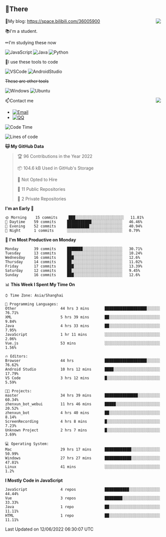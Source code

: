 
## 👏There

<img align="right" src="https://github-readme-stats.vercel.app/api/top-langs/?username=CopilotLaLaLa"/>

📰My blog: https://space.bilibili.com/36005900


📚I'm a student.

✏I'm studying these now

![JavaScript](https://img.shields.io/badge/-JavaScript-ffca18?style=flat-square&logo=JavaScript&logoColor=fff)
![Java](https://img.shields.io/badge/-Java-007d9c?style=flat-square&logo=Java&logoColor=fff)
![Python](https://img.shields.io/badge/-Python-blue?style=flat-square&logo=Python&logoColor=fff)

🔨I use these tools to code

![VSCode](https://img.shields.io/badge/-VSCode-blue?style=flat-square&logo=visualstudiocode&logoColor=fff)
![AndroidStudio](https://img.shields.io/badge/-AndroidStudio-green?style=flat-square&logo=androidstudio&logoColor=fff)

 ~~These are other tools~~
 
![Windows](https://img.shields.io/badge/-Windows-blue?style=flat-square&logo=Windows&logoColor=fff)
![Ubuntu](https://img.shields.io/badge/-Ubuntu-orange?style=flat-square&logo=Ubuntu&logoColor=fff)

 <img align="right" src="https://github-readme-stats.vercel.app/api?username=CopilotLaLaLa" />

📫Contact me

* [![Email](https://img.shields.io/badge/Email-1060770125@qq.com-1?style=social&logoColor=fff)](mailto:1060770125@qq.com)
* [![QQ](https://img.shields.io/badge/QQ-1060770125-1?style=social&logoColor=fff)](tencent://AddContact/?fromId=45&fromSubId=1&subcmd=all&uin=1060770125&website=www.oicqzone.com)

<!--START_SECTION:waka-->
![Code Time](http://img.shields.io/badge/Code%20Time-0%20secs-blue)

![Lines of code](https://img.shields.io/badge/From%20Hello%20World%20I%27ve%20Written-46%20Thousand%20lines%20of%20code-blue)

**🐱 My GitHub Data** 

> 🏆 96 Contributions in the Year 2022
 > 
> 📦 104.6 kB Used in GitHub's Storage 
 > 
> 🚫 Not Opted to Hire
 > 
> 📜 11 Public Repositories 
 > 
> 🔑 2 Private Repositories  
 > 
**I'm an Early 🐤** 

```text
🌞 Morning    15 commits     ███░░░░░░░░░░░░░░░░░░░░░░   11.81% 
🌆 Daytime    59 commits     ███████████░░░░░░░░░░░░░░   46.46% 
🌃 Evening    52 commits     ██████████░░░░░░░░░░░░░░░   40.94% 
🌙 Night      1 commits      ░░░░░░░░░░░░░░░░░░░░░░░░░   0.79%

```
📅 **I'm Most Productive on Monday** 

```text
Monday       39 commits     ███████░░░░░░░░░░░░░░░░░░   30.71% 
Tuesday      13 commits     ██░░░░░░░░░░░░░░░░░░░░░░░   10.24% 
Wednesday    16 commits     ███░░░░░░░░░░░░░░░░░░░░░░   12.6% 
Thursday     14 commits     ██░░░░░░░░░░░░░░░░░░░░░░░   11.02% 
Friday       17 commits     ███░░░░░░░░░░░░░░░░░░░░░░   13.39% 
Saturday     12 commits     ██░░░░░░░░░░░░░░░░░░░░░░░   9.45% 
Sunday       16 commits     ███░░░░░░░░░░░░░░░░░░░░░░   12.6%

```


📊 **This Week I Spent My Time On** 

```text
⌚︎ Time Zone: Asia/Shanghai

💬 Programming Languages: 
Other                    44 hrs 3 mins       ███████████████████░░░░░░   76.71% 
XML                      5 hrs 39 mins       ██░░░░░░░░░░░░░░░░░░░░░░░   9.84% 
Java                     4 hrs 33 mins       ██░░░░░░░░░░░░░░░░░░░░░░░   7.95% 
JavaScript               1 hr 11 mins        ░░░░░░░░░░░░░░░░░░░░░░░░░   2.06% 
Vue.js                   53 mins             ░░░░░░░░░░░░░░░░░░░░░░░░░   1.56%

🔥 Editors: 
Browser                  44 hrs              ███████████████████░░░░░░   76.62% 
Android Studio           10 hrs 12 mins      ████░░░░░░░░░░░░░░░░░░░░░   17.79% 
VS Code                  3 hrs 12 mins       █░░░░░░░░░░░░░░░░░░░░░░░░   5.59%

🐱‍💻 Projects: 
master                   34 hrs 39 mins      ███████████████░░░░░░░░░░   60.34% 
zhenxun_bot_webui        11 hrs 46 mins      █████░░░░░░░░░░░░░░░░░░░░   20.52% 
zhenxun_bot              4 hrs 40 mins       ██░░░░░░░░░░░░░░░░░░░░░░░   8.14% 
ScreenRecording          4 hrs 8 mins        █░░░░░░░░░░░░░░░░░░░░░░░░   7.23% 
Unknown Project          2 hrs 7 mins        █░░░░░░░░░░░░░░░░░░░░░░░░   3.69%

💻 Operating System: 
Mac                      29 hrs 17 mins      ████████████░░░░░░░░░░░░░   50.99% 
Windows                  27 hrs 27 mins      ████████████░░░░░░░░░░░░░   47.81% 
Linux                    41 mins             ░░░░░░░░░░░░░░░░░░░░░░░░░   1.2%

```

**I Mostly Code in JavaScript** 

```text
JavaScript               4 repos             ███████████░░░░░░░░░░░░░░   44.44% 
Vue                      3 repos             ████████░░░░░░░░░░░░░░░░░   33.33% 
Java                     1 repo              ██░░░░░░░░░░░░░░░░░░░░░░░   11.11% 
HTML                     1 repo              ██░░░░░░░░░░░░░░░░░░░░░░░   11.11%

```



 Last Updated on 12/06/2022 06:30:07 UTC
<!--END_SECTION:waka-->
